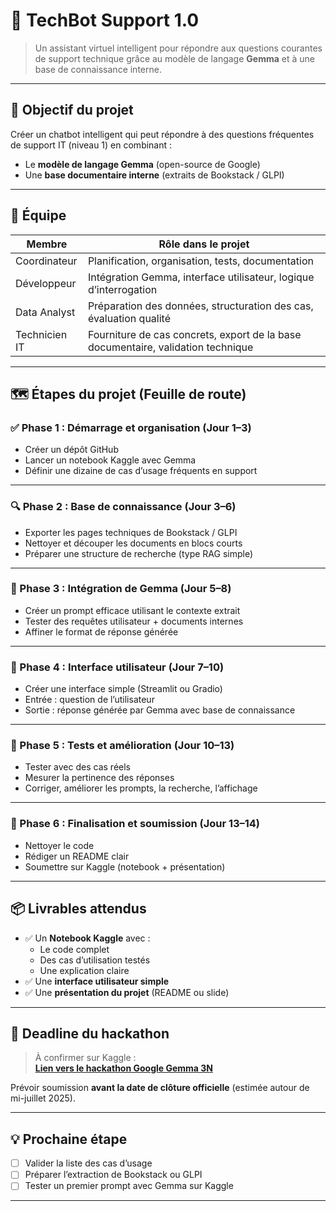 # 🤖 TechBot Support 1.0

> Un assistant virtuel intelligent pour répondre aux questions courantes de support technique grâce au modèle de langage **Gemma** et à une base de connaissance interne.

---

## 🎯 Objectif du projet

Créer un chatbot intelligent qui peut répondre à des questions fréquentes de support IT (niveau 1) en combinant :
- Le **modèle de langage Gemma** (open-source de Google)
- Une **base documentaire interne** (extraits de Bookstack / GLPI)

---

## 👥 Équipe

| Membre             | Rôle dans le projet                                                |
|--------------------|---------------------------------------------------------------------|
| Coordinateur       | Planification, organisation, tests, documentation                   |
| Développeur        | Intégration Gemma, interface utilisateur, logique d’interrogation   |
| Data Analyst       | Préparation des données, structuration des cas, évaluation qualité  |
| Technicien IT      | Fourniture de cas concrets, export de la base documentaire, validation technique |

---

## 🗺️ Étapes du projet (Feuille de route)

### ✅ Phase 1 : Démarrage et organisation (Jour 1–3)
- Créer un dépôt GitHub
- Lancer un notebook Kaggle avec Gemma
- Définir une dizaine de cas d’usage fréquents en support

---

### 🔍 Phase 2 : Base de connaissance (Jour 3–6)
- Exporter les pages techniques de Bookstack / GLPI
- Nettoyer et découper les documents en blocs courts
- Préparer une structure de recherche (type RAG simple)

---

### 🧠 Phase 3 : Intégration de Gemma (Jour 5–8)
- Créer un prompt efficace utilisant le contexte extrait
- Tester des requêtes utilisateur + documents internes
- Affiner le format de réponse générée

---

### 💬 Phase 4 : Interface utilisateur (Jour 7–10)
- Créer une interface simple (Streamlit ou Gradio)
- Entrée : question de l’utilisateur
- Sortie : réponse générée par Gemma avec base de connaissance

---

### 🧪 Phase 5 : Tests et amélioration (Jour 10–13)
- Tester avec des cas réels
- Mesurer la pertinence des réponses
- Corriger, améliorer les prompts, la recherche, l’affichage

---

### 🏁 Phase 6 : Finalisation et soumission (Jour 13–14)
- Nettoyer le code
- Rédiger un README clair
- Soumettre sur Kaggle (notebook + présentation)

---

## 📦 Livrables attendus

- ✅ Un **Notebook Kaggle** avec :
  - Le code complet
  - Des cas d’utilisation testés
  - Une explication claire
- ✅ Une **interface utilisateur simple**
- ✅ Une **présentation du projet** (README ou slide)

---

## 📅 Deadline du hackathon

> À confirmer sur Kaggle :  
**[Lien vers le hackathon Google Gemma 3N](https://www.kaggle.com/competitions/google-gemma-3n-hackathon)**

Prévoir soumission **avant la date de clôture officielle** (estimée autour de mi-juillet 2025).

---

## 💡 Prochaine étape

- [ ] Valider la liste des cas d’usage
- [ ] Préparer l’extraction de Bookstack ou GLPI
- [ ] Tester un premier prompt avec Gemma sur Kaggle

---
